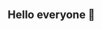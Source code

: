 ## Hello everyone 👋

<!--
**Pranav6834/Pranav6834** is a ✨ _special_ ✨ repository because its `README.md` (this file) appears on your GitHub profile.

Here are some ideas to get you started:
My name is Pranav Natarajan, a Computer Science student. I'm from India. I'm captivated by the ever-evolving world of computers and technology. From coding and software development to artificial intelligence and data analytics, i'm exited to explore the latest advancements and innovations. 

